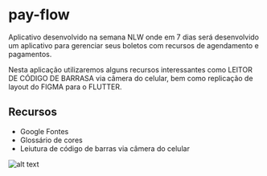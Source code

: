 # pay-flow

Aplicativo desenvolvido na semana NLW onde em 7 dias será desenvolvido um aplicativo para gerenciar seus boletos com recursos de agendamento e pagamentos.

Nesta aplicação utilizaremos alguns recursos interessantes como LEITOR DE CÓDIGO DE BARRASA via câmera do celular, bem como replicação de layout do FIGMA para o FLUTTER.

## Recursos
- Google Fontes
- Glossário de cores
- Leiutura de código de barras via câmera do celular

![alt text](https://prnt.sc/16c3uc4)
